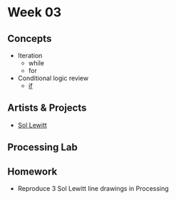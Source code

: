 # Week 03

## Concepts
+ Iteration
	+ while
	+ for
+ Conditional logic review
	+ [if](https://www.youtube.com/watch?v=mVq7Ms01RjA)

## Artists & Projects
+ [Sol Lewitt](http://massmoca.org/sol-lewitt/)

## Processing Lab


## Homework
+ Reproduce 3 Sol Lewitt line drawings in Processing
